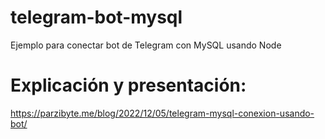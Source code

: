 # telegram-bot-mysql
 Ejemplo para conectar bot de Telegram con MySQL usando Node

# Explicación y presentación:
https://parzibyte.me/blog/2022/12/05/telegram-mysql-conexion-usando-bot/